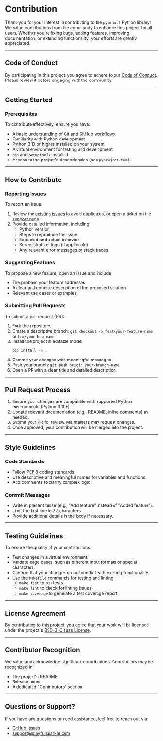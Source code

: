# Contribution

Thank you for your interest in contributing to the `pyprintf` Python library! We value contributions from the community to enhance this project for all users. Whether you're fixing bugs, adding features, improving documentation, or extending functionality, your efforts are greatly appreciated.

---

## Code of Conduct

By participating in this project, you agree to adhere to our [Code of Conduct](https://github.com/playfulsparkle/.github/blob/main/CODE_OF_CONDUCT.md). Please review it before engaging with the community.

---

## Getting Started

### Prerequisites

To contribute effectively, ensure you have:

- A basic understanding of Git and GitHub workflows
- Familiarity with Python development
- Python 3.10 or higher installed on your system
- A virtual environment for testing and development
- `pip` and `setuptools` installed
- Access to the project's dependencies (see `pyproject.toml`)

---

## How to Contribute

### Reporting Issues

To report an issue:

1. Review the [existing issues](https://github.com/playfulsparkle/pyprintf/issues) to avoid duplicates, or open a ticket on the [support page](https://support.playfulsparkle.com/).
2. Provide detailed information, including:
   - Python version
   - Steps to reproduce the issue
   - Expected and actual behavior
   - Screenshots or logs (if applicable)
   - Any relevant error messages or stack traces

### Suggesting Features

To propose a new feature, open an issue and include:

- The problem your feature addresses
- A clear and concise description of the proposed solution
- Relevant use cases or examples

### Submitting Pull Requests

To submit a pull request (PR):

1. Fork the repository.
2. Create a descriptive branch:
   `git checkout -b feat/your-feature-name` or `fix/your-bug-name`
3. Install the project in editable mode:
   ```bash
   pip install -e .
   ```
4. Commit your changes with meaningful messages.
5. Push your branch:
   `git push origin your-branch-name`
6. Open a PR with a clear title and detailed description.

---

## Pull Request Process

1. Ensure your changes are compatible with supported Python environments (Python 3.10+).
2. Update relevant documentation (e.g., README, inline comments) as needed.
3. Submit your PR for review. Maintainers may request changes.
4. Once approved, your contribution will be merged into the project.

---

## Style Guidelines

### Code Standards

- Follow [PEP 8](https://www.python.org/dev/peps/pep-0008/) coding standards.
- Use descriptive and meaningful names for variables and functions.
- Add comments to clarify complex logic.

### Commit Messages

- Write in present tense (e.g., "Add feature" instead of "Added feature").
- Limit the first line to 72 characters.
- Provide additional details in the body if necessary.

---

## Testing Guidelines

To ensure the quality of your contributions:

- Test changes in a virtual environment.
- Validate edge cases, such as different input formats or special characters.
- Confirm that your changes do not conflict with existing functionality.
- Use the `Makefile` commands for testing and linting:
  - `make test` to run tests
  - `make lint` to check for linting issues
  - `make coverage` to generate a test coverage report

---

## License Agreement

By contributing to this project, you agree that your work will be licensed under the project's [BSD-3-Clause License](LICENSE).

---

## Contributor Recognition

We value and acknowledge significant contributions. Contributors may be recognized in:

- The project's README
- Release notes
- A dedicated "Contributors" section

---

## Questions or Support?

If you have any questions or need assistance, feel free to reach out via:

- [GitHub Issues](https://github.com/playfulsparkle/pyprintf/issues)
- [support@playfulsparkle.com](mailto:support@playfulsparkle.com)
